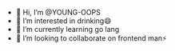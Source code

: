 - 👋 Hi, I’m @YOUNG-OOPS
- 👀 I’m interested in drinking😄
- 🌱 I’m currently learning go lang
- 💞️ I’m looking to collaborate on frontend man⚡

<!---
YOUNG-OOPS/YOUNG-OOPS is a ✨ special ✨ repository because its `README.md` (this file) appears on your GitHub profile.
You can click the Preview link to take a look at your changes.
--->
